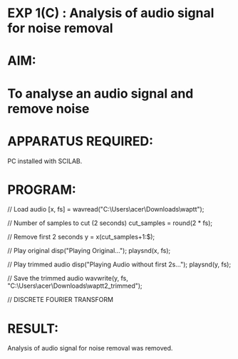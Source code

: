 # EXP 1(C) : Analysis of audio signal for noise removal

# AIM: 

# To analyse an audio signal and remove noise

# APPARATUS REQUIRED:  
PC installed with SCILAB. 

# PROGRAM: 
// Load audio
[x, fs] = wavread("C:\Users\acer\Downloads\waptt");

// Number of samples to cut (2 seconds)
cut_samples = round(2 * fs);

// Remove first 2 seconds
y = x(cut_samples+1:$);

// Play original
disp("Playing Original...");
playsnd(x, fs);

// Play trimmed audio
disp("Playing Audio without first 2s...");
playsnd(y, fs);

// Save the trimmed audio
wavwrite(y, fs, "C:\Users\acer\Downloads\waptt2_trimmed");


// DISCRETE FOURIER TRANSFORM 

# RESULT: 
 Analysis of audio signal for noise removal was removed.
